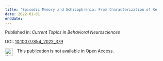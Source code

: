 ```yaml
---
title: "Episodic Memory and Schizophrenia: From Characterization of Relational Memory Impairments to Neuroimaging Biomarkers"
date: 2022-01-01
enddate:
---
```


Published in: *Current Topics in Behavioral Neurosciences*

DOI: [10.1007/7854_2022_379](https://doi.org/10.1007/7854_2022_379)

<img src="https://upload.wikimedia.org/wikipedia/commons/thumb/0/0e/Closed_Access_logo_transparent.svg/1200px-Closed_Access_logo_transparent.svg.png" alt="drawing" width="25" align="left"/> &nbsp;&nbsp;&nbsp;This publication is not available in Open Access.


